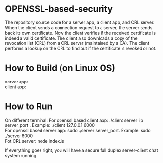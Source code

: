 # OPENSSL-based-security

The repository source code for a server app, a client app, and CRL server. When the client sends a connection request to a server, the server sends back its own certificate. Now the client verifies if the received certificate is indeed a valid certificate. The client also downloads a copy of the revocation list (CRL) from a CRL server (maintained by a CA). The client performs a lookup on the CRL to find out if the certificate is revoked or not.

# How to Build (on Linux OS)
server app:   
client app:   

# How to Run 
On different terminal:
For openssl based client app: ./client server_ip server_port . Example: ./client 127.0.0.1 6000  
For openssl based server app: sudo ./server server_port. Example: sudo ./server 6000  
Fot CRL server: node index.js  

If everything goes right, you will have a secure full duplex server-client chat system running.
